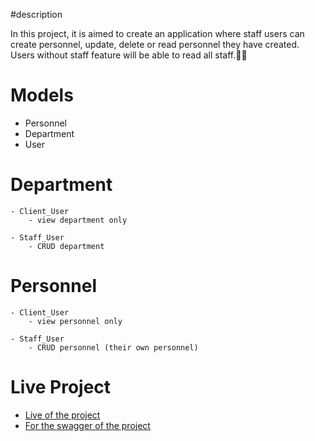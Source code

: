#description
<p>In this project, it is aimed to create an application where staff users can create personnel, update, delete or read personnel they have created. Users without staff feature will be able to read all staff.👷🏻</p>

# Models

- Personnel
- Department
- User

# Department

    - Client_User
        - view department only

    - Staff_User
        - CRUD department

# Personnel

    - Client_User
        - view personnel only

    - Staff_User
        - CRUD personnel (their own personnel)

# Live Project

- <a href="https://pakize.pythonanywhere.com/">Live of the project</a>
- <a href="https://pakize.pythonanywhere.com/swagger/">For the swagger of the project</a>
